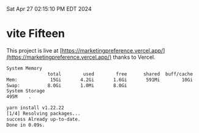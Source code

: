 Sat Apr 27 02:15:10 PM EDT 2024

# vite Fifteen


This project is live at [https://marketingpreference.vercel.app/](https://marketingpreference.vercel.app/) thanks to Vercel.

```bash
System Memory
               total        used        free      shared  buff/cache   available
Mem:            15Gi       4.2Gi       1.6Gi       591Mi        10Gi        11Gi
Swap:          8.0Gi       1.0Mi       8.0Gi
System Storage
495M	.
```
```bash
yarn install v1.22.22
[1/4] Resolving packages...
success Already up-to-date.
Done in 0.09s.
```
